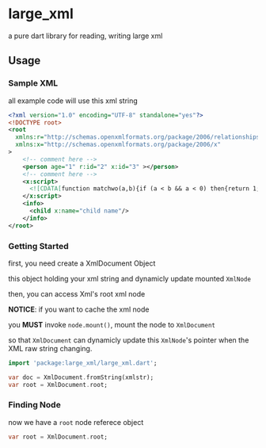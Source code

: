 # large_xml

a pure dart library for reading, writing large xml

## Usage

### Sample XML

all example code will use this xml string

```xml
<?xml version="1.0" encoding="UTF-8" standalone="yes"?>
<!DOCTYPE root>
<root 
  xmlns:r="http://schemas.openxmlformats.org/package/2006/relationships"
  xmlns:x="http://schemas.openxmlformats.org/package/2006/x"
>
    <!-- comment here -->
    <person age="1" r:id="2" x:id="3" ></person>
    <!-- comment here -->
    <x:script>
      <![CDATA[function matchwo(a,b){if (a < b && a < 0) then{return 1;}else{return 0;}}]]>
    </x:script>
    <info>
      <child x:name="child name"/>
    </info>
</root>
```

### Getting Started 

first, you need create a XmlDocument Object

this object holding your xml string and dynamicly update mounted `XmlNode`

then, you can access Xml's root xml node

**NOTICE**: if you want to cache the xml node

you **MUST** invoke `node.mount()`, mount the node to `XmlDocument`

so that `XmlDocument` can dynamicly update this `XmlNode`'s pointer when the XML raw string changing.

```dart
import 'package:large_xml/large_xml.dart';

var doc = XmlDocument.fromString(xmlstr);
var root = XmlDocument.root;
```

### Finding Node

now we have a `root` node referece object



```dart
var root = XmlDocument.root;

```

